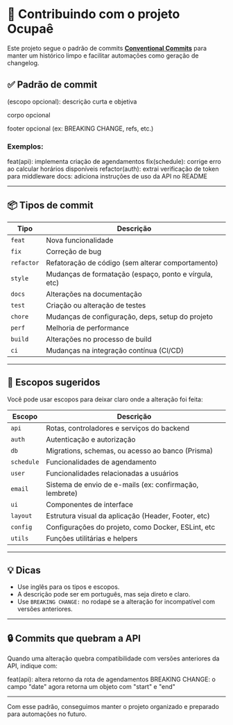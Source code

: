 # 📘 Contribuindo com o projeto Ocupaê

Este projeto segue o padrão de commits **[Conventional Commits](https://www.conventionalcommits.org/)** para manter um histórico limpo e facilitar automações como geração de changelog.

## ✅ Padrão de commit

<tipo>(escopo opcional): descrição curta e objetiva

corpo opcional

footer opcional (ex: BREAKING CHANGE, refs, etc.)

### Exemplos:

feat(api): implementa criação de agendamentos
fix(schedule): corrige erro ao calcular horários disponíveis
refactor(auth): extrai verificação de token para middleware
docs: adiciona instruções de uso da API no README

---

## 📦 Tipos de commit

| Tipo       | Descrição                                             |
| ---------- | ----------------------------------------------------- |
| `feat`     | Nova funcionalidade                                   |
| `fix`      | Correção de bug                                       |
| `refactor` | Refatoração de código (sem alterar comportamento)     |
| `style`    | Mudanças de formatação (espaço, ponto e vírgula, etc) |
| `docs`     | Alterações na documentação                            |
| `test`     | Criação ou alteração de testes                        |
| `chore`    | Mudanças de configuração, deps, setup do projeto      |
| `perf`     | Melhoria de performance                               |
| `build`    | Alterações no processo de build                       |
| `ci`       | Mudanças na integração contínua (CI/CD)               |

---

## 🧩 Escopos sugeridos

Você pode usar escopos para deixar claro onde a alteração foi feita:

| Escopo     | Descrição                                               |
| ---------- | ------------------------------------------------------- |
| `api`      | Rotas, controladores e serviços do backend              |
| `auth`     | Autenticação e autorização                              |
| `db`       | Migrations, schemas, ou acesso ao banco (Prisma)        |
| `schedule` | Funcionalidades de agendamento                          |
| `user`     | Funcionalidades relacionadas a usuários                 |
| `email`    | Sistema de envio de e-mails (ex: confirmação, lembrete) |
| `ui`       | Componentes de interface                                |
| `layout`   | Estrutura visual da aplicação (Header, Footer, etc)     |
| `config`   | Configurações do projeto, como Docker, ESLint, etc      |
| `utils`    | Funções utilitárias e helpers                           |

---

## 💡 Dicas

- Use inglês para os tipos e escopos.
- A descrição pode ser em português, mas seja direto e claro.
- Use `BREAKING CHANGE:` no rodapé se a alteração for incompatível com versões anteriores.

---

## 🔒 Commits que quebram a API

Quando uma alteração quebra compatibilidade com versões anteriores da API, indique com:

feat(api): altera retorno da rota de agendamentos
BREAKING CHANGE: o campo "date" agora retorna um objeto com "start" e "end"

---

Com esse padrão, conseguimos manter o projeto organizado e preparado para automações no futuro.
